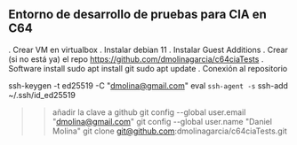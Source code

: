 Entorno de desarrollo de pruebas para CIA en C64
-----------------------------------------------------------------------
 . Crear VM en virtualbox
 . Instalar debian 11
 . Instalar Guest Additions
 . Crear (si no está ya) el repo https://github.com/dmolinagarcia/c64ciaTests
 . Software install
sudo apt install git
sudo apt update
 . Conexión al repositorio

ssh-keygen -t ed25519 -C "dmolina@gmail.com"
eval `ssh-agent -s`
ssh-add ~/.ssh/id_ed25519
>> añadir la clave a github
git config --global user.email "dmolina@gmail.com"
git config --global user.name "Daniel Molina"
git clone git@github.com:dmolinagarcia/c64ciaTests.git


